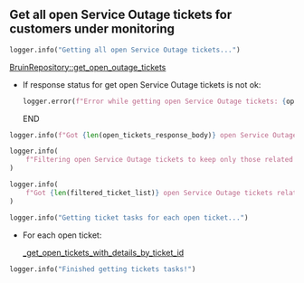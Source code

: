 ## Get all open Service Outage tickets for customers under monitoring

```python
logger.info("Getting all open Service Outage tickets...")
```

[BruinRepository::get_open_outage_tickets](../../repositories/bruin_repository/get_open_outage_tickets.md)

* If response status for get open Service Outage tickets is not ok:
  ```python
  logger.error(f"Error while getting open Service Outage tickets: {open_tickets_response}")
  ```
  END

```python
logger.info(f"Got {len(open_tickets_response_body)} open Service Outage tickets")
```

```python
logger.info(
    f"Filtering open Service Outage tickets to keep only those related to customers under monitoring..."
)
```

```python
logger.info(
    f"Got {len(filtered_ticket_list)} open Service Outage tickets related to customers under monitoring"
)
```

```python
logger.info("Getting ticket tasks for each open ticket...")
```

* For each open ticket:

    [_get_open_tickets_with_details_by_ticket_id](_get_open_tickets_with_details_by_ticket_id.md)

```python
logger.info("Finished getting tickets tasks!")
```
